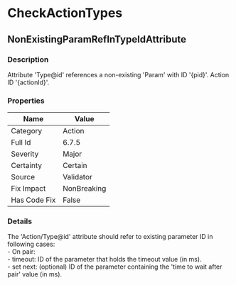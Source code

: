 ﻿---  
uid: Validator_6_7_5  
---

# CheckActionTypes

## NonExistingParamRefInTypeIdAttribute

### Description

Attribute 'Type@id' references a non\-existing 'Param' with ID '{pid}'. Action ID '{actionId}'.

### Properties

| Name         | Value       |
| ------------ | ----------- |
| Category     | Action      |
| Full Id      | 6.7.5       |
| Severity     | Major       |
| Certainty    | Certain     |
| Source       | Validator   |
| Fix Impact   | NonBreaking |
| Has Code Fix | False       |

### Details

The 'Action\/Type@id' attribute should refer to existing parameter ID in following cases:  
\- On pair:  
    \- timeout: ID of the parameter that holds the timeout value (in ms).  
    \- set next: (optional) ID of the parameter containing the 'time to wait after pair' value (in ms).
